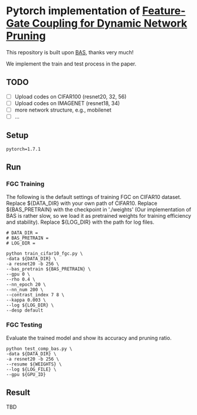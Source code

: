 # Pytorch implementation of [Feature-Gate Coupling for Dynamic Network Pruning](https://arxiv.org/abs/2111.14302)

This repository is built upon [BAS](https://openreview.net/forum?id=Bke89JBtvB), thanks very much!

We implement the train and test process in the paper.


## TODO
- [ ] Upload codes on CIFAR100 (resnet20, 32, 56)
- [ ] Upload codes on IMAGENET (resnet18, 34)
- [ ] more network structure, e.g., mobilenet
- [ ] ...

## Setup

```
pytorch=1.7.1
```

## Run
### FGC Training

The following is the default settings of training FGC on CIFAR10 dataset. Replace ${DATA_DIR} with your own path of CIFAR10. Replace ${BAS_PRETRAIN} with the checkpoint in './weights' (Our implementation of BAS is rather slow, so we load it as pretrained weights for training efficiency and stability).  Replace ${LOG_DIR} with the path for log files.
```
# DATA_DIR = 
# BAS_PRETRAIN = 
# LOG_DIR = 

python train_cifar10_fgc.py \
-data ${DATA_DIR} \
-a resnet20 -b 256 \
--bas_pretrain ${BAS_PRETRAIN} \
--gpu 0 \
--rho 0.4 \
--nn_epoch 20 \
--nn_num 200 \
--contrast_index 7 8 \
--kappa 0.003 \
--log ${LOG_DIR} \
--desp default
```
### FGC Testing

Evaluate the trained model and show its accuracy and pruning ratio. 
```
python test_comp_bas.py \
-data ${DATA_DIR} \
-a resnet20 -b 256 \
--resume ${WEIGHTS} \
--log ${LOG_FILE} \
--gpu ${GPU_ID}
```
## Result
TBD
